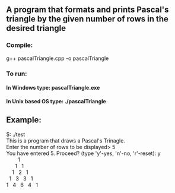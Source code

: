 ## A program that formats and prints Pascal's triangle by the given number of rows in the desired triangle

### Compile:
  g++ pascalTriangle.cpp -o pascalTriangle

### To run:
#### In Windows type: pascalTriangle.exe
#### In Unix based OS type: ./pascalTriangle

## Example:
$: ./test <br />
This is a program that draws a Pascal's Trinagle. <br />
Enter the number of rows to be displayed> 5 <br />
You have entered 5. Proceed? (type 'y'-yes, 'n'-no, 'r'-reset): y <br />
&nbsp;&nbsp;&nbsp;&nbsp;&nbsp;&nbsp;&nbsp;&nbsp;1 <br />
&nbsp;&nbsp;&nbsp;&nbsp;&nbsp;&nbsp;1&nbsp;&nbsp;&nbsp;1 <br />
&nbsp;&nbsp;&nbsp;&nbsp;1&nbsp;&nbsp;&nbsp;2&nbsp;&nbsp;&nbsp;1 <br />
&nbsp;&nbsp;1&nbsp;&nbsp;&nbsp;3&nbsp;&nbsp;&nbsp;3&nbsp;&nbsp;&nbsp;1 <br />
1&nbsp;&nbsp;&nbsp;4&nbsp;&nbsp;&nbsp;6&nbsp;&nbsp;&nbsp;4&nbsp;&nbsp;&nbsp;1 <br />
